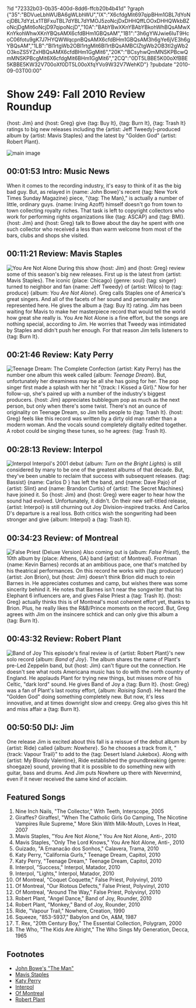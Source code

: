 ?id "72332b03-0b35-400d-8dd6-ffcb20b4b41d"
?graph {"35":"BDVueLbhWUBA6gWLbhWU","IX":"X6cfdgMit697qipBHm1GBL7dYoNcjDBL7dYzLx1TBFxuTBL7dYBL7dYMOJ5zoNcjDxDHHQffLOOxDHHQWkbBZoNcjDgMit6oNcjD97qipoNcjD","10A":"BAbYBwXKnYBAbYBkohWhBQsAMwXKnYkohWhwXKnYBQsAMX6cfdBHm1GBQsAM","1B1":"3h6gYWJwie6IuT9HcoC06fotu9gK7J7HYQWWqcpnBQsAMX6cfdBHm1GBQsAM3h6gYe6jVE3h6gYBQsAM","1LB":"BI1rtgWb2OBI1rtgMit6BI1rtBQsAMBCIZtgWb2OB3tI2gWb2O3koZS5YZxHBQsAMX6cfdBHm1GgMit6","20K":"BCsyhwQmMNSKPBcwQmMNSKPBcgMit6X6cfdgMit6BHm1GgMit6","2CQ":"0DT5LBBE5K00oXfBBE5KBBE5KW32V700oXf0DT5L00oXfqYVo9W32V7WehKD"}
?pubdate "2010-09-03T00:00"

# Show 249: Fall 2010 Review Roundup
{host: Jim} and {host: Greg} give {tag: Buy It}, {tag: Burn It}, {tag: Trash It} ratings to big new releases including the {artist: Jeff Tweedy}-produced album by {artist: Mavis Staples} and the latest by "Golden God" {artist: Robert Plant}.

![main image](https://static.soundopinions.org/images/2010/recordreviews.jpg)


## 00:01:53 Intro: Music News
When it comes to the recording industry, it's easy to think of it as the big bad guy. But, as relayed in {name: John Bowe}'s recent {tag: New York Times Sunday Magazine} piece, "{tag: The Man}," is actually a number of little, ordinary guys. {name: Irving Azoff} himself doesn't go from town to town collecting royalty riches. That task is left to copyright collectors who work for performing rights organizations like {tag: ASCAP} and {tag: BMI}. {host: Jim} and {host: Greg} talk to Bowe about the day he spent with one such collector who received a less than warm welcome from most of the bars, clubs and shops she visited.

## 00:11:21 Review: Mavis Staples
![You Are Not Alone](https://static.soundopinions.org/assets/249/IX0.jpg)
During this show {host: Jim} and {host: Greg} review some of this season's big new releases. First up is the latest from {artist: Mavis Staples}. The iconic {place: Chicago} {genre: soul} {tag: singer} turned to neighbor and fan {name: Jeff Tweedy} of {artist: Wilco} to {tag: produce} {album: *You Are Not Alone*}. Greg calls Staples one of America's great singers. And all of the facets of her sound and personality are represented here. He gives the album a {tag: Buy It} rating. Jim has been waiting for Mavis to make her masterpiece record that would tell the world how great she really is. You Are Not Alone is a fine effort, but the songs are nothing special, according to Jim. He worries that Tweedy was intimidated by Staples and didn't push her enough. For that reason Jim tells listeners to {tag: Burn It}.

## 00:21:46 Review: Katy Perry
![Teenage Dream: The Complete Confection](https://static.soundopinions.org/assets/249/10A0.jpg)
{artist: Katy Perry} has the number one album this week called {album: *Teenage Dream*}. But, unfortunately her dreaminess may be all she has going for her. The pop singer first made a splash with her hit "{track: I Kissed a Girl}." Now for her follow-up, she's paired up with a number of the industry's biggest producers. {host: Jim} appreciates bubblegum pop as much as the next person, but only when there's some twist. There's not an ounce of originality on Teenage Dream, so Jim tells people to {tag: Trash It}. {host: Greg} feels like this record was written by a dirty old man rather than a modern woman. And the vocals sound completely digitally edited together. A robot could be singing these tunes, so he agrees: {tag: Trash It}.

## 00:28:13 Review: Interpol
![Interpol](https://static.soundopinions.org/assets/249/1B10.jpg)
Interpol's 2001 debut {album: *Turn on the Bright Lights*} is still considered by many to be one of the greatest albums of that decade. But, they've been unable to reclaim that success with subsequent releases. {tag: Bassist} {name: Carlos D } has left the band, and {name: Dave Pajo} of {artist: Slint} and {name: Brandon Curtis} of {artist: The Secret Machines} have joined it. So {host: Jim} and {host: Greg} were eager to hear how the sound had evolved. Unfortunately, it didn't. On their new self-titled release, {artist: Interpol} is still churning out Joy Division-inspired tracks. And Carlos D's departure is a real loss. Both critics wish the songwriting had been stronger and give {album: Interpol} a {tag: Trash It}.

## 00:34:23 Review: of Montreal
![False Priest (Deluxe Version)](https://static.soundopinions.org/assets/249/1LB0.jpg)
 Also coming out is {album: *False Priest*}, the 10th album by {place: Athens, GA} band {artist: of Montreal}. Frontman {name: Kevin Barnes} records at an ambitious pace, one that's matched by his theatrical performances. On this record he works with {tag: producer} {artist: Jon Brion}, but {host: Jim} doesn't think Brion did much to rein Barnes in. He appreciates costumes and camp, but wishes there was some sincerity behind it. He notes that Barnes isn't near the songwriter that his Elephant 6 influencers are, and gives False Priest a {tag: Trash It}. {host: Greg} actually thinks this is of Montreal's most coherent effort yet, thanks to Brion. Plus, he really likes the R&B/Prince moments on the record. But, Greg agrees with Jim on the insincere schtick and can only give this album a {tag: Burn It}.

## 00:43:32 Review: Robert Plant
![Band of Joy](https://static.soundopinions.org/assets/249/20K0.jpg)
This episode's final review is of {artist: Robert Plant}'s new solo record {album: *Band of Joy*}. The album shares the name of Plant's pre-Led Zeppelin band, but {host: Jim} can't figure out the connection. He doesn't see what roots Americana music has to do with the north country of England. He applauds Plant for trying new things, but misses more of his Celtic, "dark lord" sound. He gives Band of Joy a {tag: Burn It}. {host: Greg} was a fan of Plant's last rootsy effort, {album: *Raising Sand*}. He heard the "Golden God" doing something completely new. But now, it's less innovative, and at times downright slow and creepy. Greg also gives this hit and miss affair a {tag: Burn It}.

## 00:50:50 DIJ: Jim
One release Jim is excited about this fall is a reissue of the debut album by {artist: Ride} called {album: *Nowhere*}. So he chooses a track from it, "{track: Vapour Trail}" to add to the {tag: Desert Island Jukebox}. Along with {artist: My Bloody Valentine}, Ride established the groundbreaking {genre: shoegaze} sound, proving that it is possible to do something new with guitar, bass and drums. And Jim puts Nowhere up there with Nevermind, even if it never received the same kind of acclaim.


## Featured Songs
1. Nine Inch Nails, "The Collector," With Teeth, Interscope, 2005
2. Giraffes? Giraffes!, "When The Catholic Girls Go Camping, The Nicotine Vampires Rule Supreme," More Skin With Milk-Mouth, Loves In Heat, 2007
4. Mavis Staples, "You Are Not Alone," You Are Not Alone, Anti-, 2010
5. Mavis Staples, "Only The Lord Knows," You Are Not Alone, Anti-, 2010
6. Guizado, "A Emanacão dos Sonhos," Calavera, Trama, 2010
7. Katy Perry, "California Gurls," Teenage Dream, Capitol, 2010
8. Katy Perry, "Teenage Dream," Teenage Dream, Capitol, 2010
9. Interpol, "Success," Interpol, Matador, 2010
10. Interpol, "Lights," Interpol, Matador, 2010
11. Of Montreal, "Coquet Coquette," False Priest, Polyvinyl, 2010
12. Of Montreal, "Our Riotous Defects," False Priest, Polyvinyl, 2010
13. Of Montreal, "Around The Way," False Priest, Polyvinyl, 2010
14. Robert Plant, "Angel Dance," Band of Joy, Rounder, 2010
15. Robert Plant, "Monkey," Band of Joy, Rounder, 2010
16. Ride, "Vapour Trail," Nowhere, Creation, 1990
17. Squeeze, "853-5937," Babylon and On, A&M, 1987
18. T. Rex, "20th Century Boy," The Essential Collection, Polygram, 2000
19. The Who, "The Kids Are Alright," The Who Sings My Generation, Decca, 1965

## Footnotes
- [John Bowe's "The Man"](http://www.nytimes.com/2010/08/08/magazine/08music-t.html?_r=2&pagewanted=1)
- [Mavis Staples](http://mavisstaples.com/)
- [Katy Perry](http://www.katyperry.com/)
- [Interpol](http://interpolnyc.com/)
- [Of Montreal](http://www.ofmontreal.net/)
- [Robert Plant](http://www.robertplant.com/)
